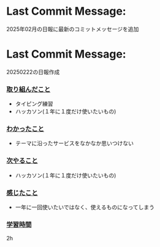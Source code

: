 # Last Commit Message:
2025年02月の日報に最新のコミットメッセージを追加

# Last Commit Message:
20250222の日報作成

### <u>取り組んだこと</u>
- タイピング練習
- ハッカソン(１年に１度だけ使いたいもの)

### <u>わかったこと</u>
-  テーマに沿ったサービスをなかなか思いつけない

### <u>次やること</u>
- ハッカソン(１年に１度だけ使いたいもの)

### <u>感じたこと</u>
- 一年に一回使いたいではなく、使えるものになってしまう

### <u>学習時間</u>
2h
